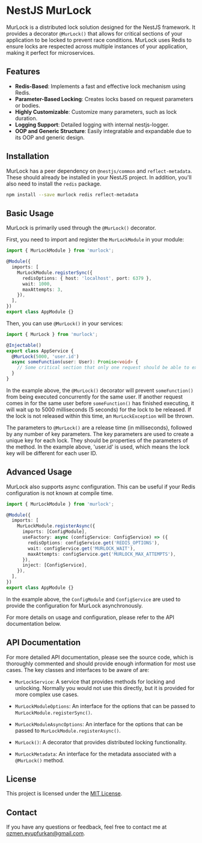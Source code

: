 # NestJS MurLock

MurLock is a distributed lock solution designed for the NestJS framework. It provides a decorator `@MurLock()` that allows for critical sections of your application to be locked to prevent race conditions. MurLock uses Redis to ensure locks are respected across multiple instances of your application, making it perfect for microservices.

## Features

- **Redis-Based**: Implements a fast and effective lock mechanism using Redis.
- **Parameter-Based Locking**: Creates locks based on request parameters or bodies.
- **Highly Customizable**: Customize many parameters, such as lock duration.
- **Logging Support**: Detailed logging with internal nestjs-logger.
- **OOP and Generic Structure**: Easily integratable and expandable due to its OOP and generic design.

## Installation

MurLock has a peer dependency on `@nestjs/common` and `reflect-metadata`. These should already be installed in your NestJS project. In addition, you'll also need to install the `redis` package.

```bash
npm install --save murlock redis reflect-metadata
```

## Basic Usage

MurLock is primarily used through the `@MurLock()` decorator.

First, you need to import and register the `MurLockModule` in your module:

```typescript
import { MurLockModule } from 'murlock';

@Module({
  imports: [
    MurLockModule.registerSync({
      redisOptions: { host: 'localhost', port: 6379 },
      wait: 1000,
      maxAttempts: 3,
    }),
  ],
})
export class AppModule {}
```

Then, you can use `@MurLock()` in your services:

```typescript
import { MurLock } from 'murlock';

@Injectable()
export class AppService {
  @MurLock(5000, 'user.id')
  async someFunction(user: User): Promise<void> {
    // Some critical section that only one request should be able to execute at a time
  }
}
```

In the example above, the `@MurLock()` decorator will prevent `someFunction()` from being executed concurrently for the same user. If another request comes in for the same user before `someFunction()` has finished executing, it will wait up to 5000 milliseconds (5 seconds) for the lock to be released. If the lock is not released within this time, an `MurLockException` will be thrown.

The parameters to `@MurLock()` are a release time (in milliseconds), followed by any number of key parameters. The key parameters are used to create a unique key for each lock. They should be properties of the parameters of the method. In the example above, 'user.id' is used, which means the lock key will be different for each user ID.

## Advanced Usage

MurLock also supports async configuration. This can be useful if your Redis configuration is not known at compile time.

```typescript
import { MurLockModule } from 'murlock';

@Module({
  imports: [
    MurLockModule.registerAsync({
      imports: [ConfigModule],
      useFactory: async (configService: ConfigService) => ({
        redisOptions: configService.get('REDIS_OPTIONS'),
        wait: configService.get('MURLOCK_WAIT'),
        maxAttempts: configService.get('MURLOCK_MAX_ATTEMPTS'),
      }),
      inject: [ConfigService],
    }),
  ],
})
export class AppModule {}
```

In the example above, the `ConfigModule` and `ConfigService` are used to provide the configuration for MurLock asynchronously.

For more details on usage and configuration, please refer to the API documentation below.

## API Documentation

For more detailed API documentation, please see the source code, which is thoroughly commented and should provide enough information for most use cases. The key classes and interfaces to be aware of are:

- `MurLockService`: A service that provides methods for locking and unlocking. Normally you would not use this directly, but it is provided for more complex use cases.

- `MurLockModuleOptions`: An interface for the options that can be passed to `MurLockModule.registerSync()`.

- `MurLockModuleAsyncOptions`: An interface for the options that can be passed to `MurLockModule.registerAsync()`.

- `MurLock()`: A decorator that provides distributed locking functionality.

- `MurLockMetadata`: An interface for the metadata associated with a `@MurLock()` method.

## License

This project is licensed under the [MIT License](LICENSE_FILE_URL).

## Contact

If you have any questions or feedback, feel free to contact me at ozmen.eyupfurkan@gmail.com.